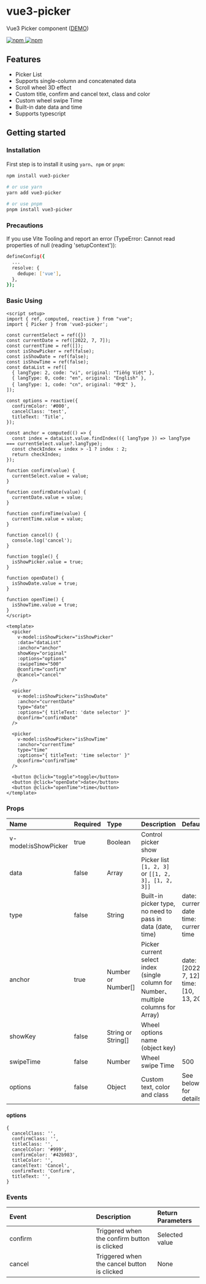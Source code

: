 # vue3-picker

Vue3 Picker component ([DEMO](https://tzuyi0817.github.io/vue3-picker/))

<p>
  <a href="https://npm-stat.com/charts.html?package=vue3-picker">
    <img src="https://img.shields.io/npm/dm/vue3-picker.svg" alt="npm"/>
  </a>
  <a href="https://www.npmjs.com/package/vue3-picker">
    <img src="https://img.shields.io/npm/v/vue3-picker.svg" alt="npm"/>
  </a>
</p>


## Features

- Picker List
- Supports single-column and concatenated data
- Scroll wheel 3D effect
- Custom title, confirm and cancel text, class and color
- Custom wheel swipe Time
- Built-in date data and time
- Supports typescript

## Getting started

### Installation

First step is to install it using `yarn`、`npm` or `pnpm`:

```bash
npm install vue3-picker

# or use yarn
yarn add vue3-picker

# or use pnpm
pnpm install vue3-picker
```

### Precautions

If you use Vite Tooling and report an error (TypeError: Cannot read properties of null (reading 'setupContext')):

```bash
defineConfig({
  ...
  resolve: {
    dedupe: ['vue'],
  },
});
```

### Basic Using

```vue
<script setup>
import { ref, computed, reactive } from "vue";
import { Picker } from 'vue3-picker';

const currentSelect = ref({})
const currentDate = ref([2022, 7, 7]);
const currentTime = ref([]);
const isShowPicker = ref(false);
const isShowDate = ref(false);
const isShowTime = ref(false);
const dataList = ref([
  { langType: 2, code: "vi", original: "Tiếng Việt" },
  { langType: 0, code: "en", original: "English" },
  { langType: 1, code: "cn", original: "中文" },
]);

const options = reactive({
  confirmColor: '#000',
  cancelClass: 'test',
  titleText: 'Title',
});

const anchor = computed(() => {
  const index = dataList.value.findIndex(({ langType }) => langType === currentSelect.value?.langType);
  const checkIndex = index > -1 ? index : 2;
  return checkIndex;
});

function confirm(value) {
  currentSelect.value = value;
}

function confirmDate(value) {
  currentDate.value = value;
}

function confirmTime(value) {
  currentTime.value = value;
}

function cancel() {
  console.log('cancel');
}

function toggle() {
  isShowPicker.value = true;
}

function openDate() {
  isShowDate.value = true;
}

function openTime() {
  isShowTime.value = true;
}
</script>

<template>
  <picker 
    v-model:isShowPicker="isShowPicker"
    :data="dataList"
    :anchor="anchor"
    showKey="original"
    :options="options"
    :swipeTime="500"
    @confirm="confirm"
    @cancel="cancel"
  />

  <picker 
    v-model:isShowPicker="isShowDate"
    :anchor="currentDate"
    type="date"
    :options="{ titleText: 'date selector' }"
    @confirm="confirmDate"
  />

  <picker 
    v-model:isShowPicker="isShowTime"
    :anchor="currentTime"
    type="time"
    :options="{ titleText: 'time selector' }"
    @confirm="confirmTime"
  />

  <button @click="toggle">toggle</button>
  <button @click="openDate">date</button>
  <button @click="openTime">time</button>
</template>
```

### Props

Name | Required | Type | Description | Default |
:--- | :--- | :--- | :--- | :--- |
v-model:isShowPicker | true | Boolean | Control picker show |
data | false | Array | Picker list `[1, 2, 3]` or `[[1, 2, 3], [1, 2, 3]]` |
type | false | String | Built-in picker type, no need to pass in data (date, time) | date: current date <br/> time: current time
anchor | true | Number or Number[] | Picker current select index (single column for Number、 multiple columns for Array) | date: [2022, 7, 12] <br/> time: [10, 13, 20]
showKey | false | String or String[] | Wheel options name (object key) |
swipeTime | false | Number | Wheel swipe Time | 500 |
options | false | Object | Custom text, color and class | See below for details |

</div>

<style>
table th:first-of-type {
  width: 210px;
}

table th:nth-of-type(5) {
  width: 460px;
}
</style>

#### options

```object
{
  cancelClass: '',
  confirmClass: '',
  titleClass: '',
  cancelColor: '#999',
  confirmColor: '#42b983',
  titleColor: '',
  cancelText: 'Cancel',
  confirmText: 'Confirm',
  titleText: '',
}
```

### Events
Event | Description | Return Parameters |
:--- | :--- | :--- |
confirm | Triggered when the confirm button is clicked | Selected value |
cancel | Triggered when the cancel button is clicked | None |